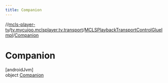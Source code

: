 ```yaml
---
title: Companion
---
```

//[mcls-player-tv](../../../../index.html)/[tv.mycujoo.mclsplayer.tv.transport](../../index.html)/[MCLSPlaybackTransportControlGlueImpl](../index.html)/[Companion](index.html)



# Companion



[androidJvm]\
object [Companion](index.html)


